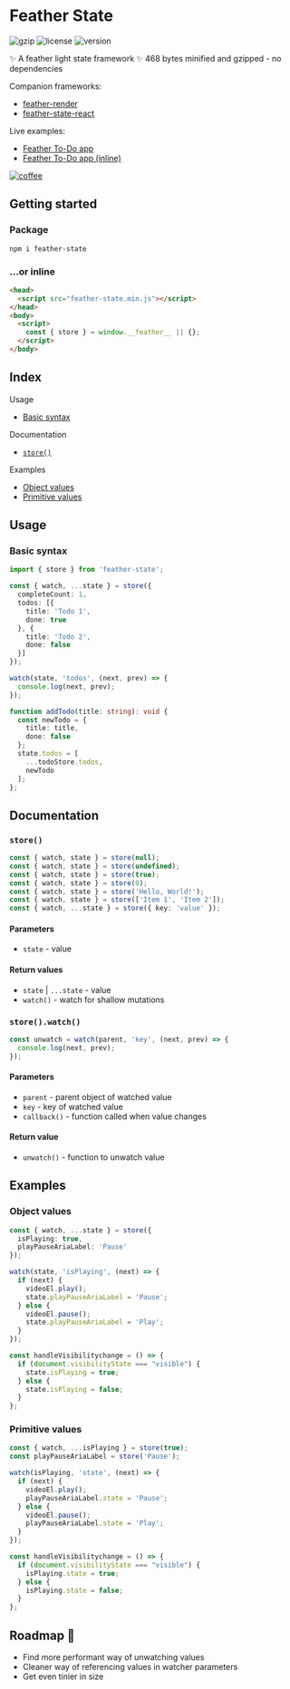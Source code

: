 # Feather State
![gzip](https://img.shields.io/badge/gzip-468_bytes-green)
![license](https://img.shields.io/badge/license-ISC-blue)
![version](https://img.shields.io/badge/npm-v1.1.8-blue)

✨ A feather light state framework ✨ 468 bytes minified and gzipped - no dependencies

Companion frameworks:
- [feather-render](https://www.npmjs.com/package/feather-render)
- [feather-state-react](https://www.npmjs.com/package/feather-state-react)

Live examples:
- [Feather To-Do app](https://codesandbox.io/p/devbox/feather-to-do-app-k5ss8j)
- [Feather To-Do app (inline)](https://codesandbox.io/p/devbox/feather-to-do-inline-4zt7ls)

[![coffee](https://img.shields.io/badge/Buy_me_a_coffee%3F_❤️-634832)](https://www.paypal.com/paypalme/featherframework)

## Getting started
### Package
```
npm i feather-state
```

### ...or inline
```html
<head>
  <script src="feather-state.min.js"></script>
</head>
<body>
  <script>
    const { store } = window.__feather__ || {};
  </script>
</body>
```

## Index
Usage
- [Basic syntax](#basic-syntax)

Documentation
- [`store()`](#store)

Examples
- [Object values](#object-values)
- [Primitive values](#primitive-values)

## Usage
### Basic syntax
```ts
import { store } from 'feather-state';

const { watch, ...state } = store({
  completeCount: 1,
  todos: [{
    title: 'Todo 1',
    done: true
  }, {
    title: 'Todo 2',
    done: false
  }]
});

watch(state, 'todos', (next, prev) => {
  console.log(next, prev);
});

function addTodo(title: string): void {
  const newTodo = {
    title: title,
    done: false
  };
  state.todos = [
    ...todoStore.todos,
    newTodo
  ];
};
```

## Documentation
### `store()`
```ts
const { watch, state } = store(null);
const { watch, state } = store(undefined);
const { watch, state } = store(true);
const { watch, state } = store(0);
const { watch, state } = store('Hello, World!');
const { watch, state } = store(['Item 1', 'Item 2']);
const { watch, ...state } = store({ key: 'value' });
```
#### Parameters
- `state` - value

#### Return values
- `state` | `...state` - value
- `watch()` - watch for shallow mutations

### `store().watch()`
```ts
const unwatch = watch(parent, 'key', (next, prev) => {
  console.log(next, prev);
});
```
#### Parameters
- `parent` - parent object of watched value
- `key` - key of watched value
- `callback()` - function called when value changes

#### Return value
- `unwatch()` - function to unwatch value

## Examples
### Object values
```ts
const { watch, ...state } = store({
  isPlaying: true,
  playPauseAriaLabel: 'Pause'
});

watch(state, 'isPlaying', (next) => {
  if (next) {
    videoEl.play();
    state.playPauseAriaLabel = 'Pause';
  } else {
    videoEl.pause();
    state.playPauseAriaLabel = 'Play';
  }
});

const handleVisibilitychange = () => {
  if (document.visibilityState === "visible") {
    state.isPlaying = true;
  } else {
    state.isPlaying = false;
  }
};
```

### Primitive values
```ts
const { watch, ...isPlaying } = store(true);
const playPauseAriaLabel = store('Pause');

watch(isPlaying, 'state', (next) => {
  if (next) {
    videoEl.play();
    playPauseAriaLabel.state = 'Pause';
  } else {
    videoEl.pause();
    playPauseAriaLabel.state = 'Play';
  }
});

const handleVisibilitychange = () => {
  if (document.visibilityState === "visible") {
    isPlaying.state = true;
  } else {
    isPlaying.state = false;
  }
};
```

## Roadmap 🚀
- Find more performant way of unwatching values
- Cleaner way of referencing values in watcher parameters
- Get even tinier in size
